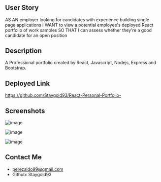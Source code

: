 #
## User Story 
AS AN employer looking for candidates with experience building single-page applications
I WANT to view a potential employee's deployed React portfolio of work samples
SO THAT I can assess whether they're a good candidate for an open position


## Description 
A Professional portfolio created by React, Javascript, Nodejs, Express and Bootstrap. 

## Deployed Link
https://github.com/Staygold93/React-Personal-Portfolio-


## Screenshots 
![image](https://user-images.githubusercontent.com/112224915/227688768-80375ab0-6af4-49a9-b7ba-2a03e54fd5a8.png)

![image](https://user-images.githubusercontent.com/112224915/227700486-bcf1e21a-4992-4a84-bdcf-0fec4ff5192b.png)

![image](https://user-images.githubusercontent.com/112224915/227700514-1d50a4db-6b08-496f-9124-826f1dc83c06.png)



## Contact Me 
* perezaldo99@gmail.com 
* Github: Staygold93

